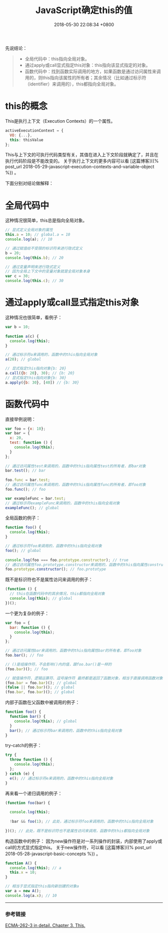 ﻿---
layout: post
title:  "JavaScript确定this的值"
date:   2018-05-30 22:08:34 +0800
categories: jekyll update
---
先说结论：
> * 全局代码中：this指向全局对象。
> * 通过apply或call显式指定this对象：this指向该显式指定的对象。
> * 函数代码中：找到函数实际调用的地方，如果函数是通过访问属性来调用的，则this指向该属性的所有者；其余情况（比如通过标示符（identifier）来调用的），this都指向全局对象。

#  this的概念
This是执行上下文（Execution Contexts）的一个属性。
```javascript
activeExecutionContext = {
  VO: {...},
  this: thisValue
};
```
This与上下文的可执行代码类型有关，其值在进入上下文阶段就确定了，并且在执行代码阶段是不能改变的。
关于执行上下文的更多内容可以看 [这篇博客]({% post_url 2018-05-29-javascript-execution-contexts-and-variable-object %}) 。

下面分别对结论做解释：
#  全局代码中
这种情况很简单，this总是指向全局对象。
```javascript
// 显式定义全局对象的属性
this.a = 10; // global.a = 10
console.log(a); // 10

// 通过赋值给不受限的标识符来进行隐式定义
b = 20;
console.log(this.b); // 20

// 通过变量声明来进行隐式定义
// 因为全局上下文中的变量对象就是全局对象本身
var c = 30;
console.log(this.c); // 30
```
#  通过apply或call显式指定this对象
这种情况也很简单，看例子：
```javascript
var b = 10;
 
function a(c) {
  console.log(this);
}

// 通过标示符a来调用的，函数中的this指向全局对象
a(20); // global

// 显式指定this指向对象{b: 20}
a.call({b: 20}, 30); // {b: 20}
// 显式指定this指向对象{b: 30}
a.apply({b: 30}, [40]) // {b: 30}
```
#  函数代码中
直接举例说明：
```javascript
var foo = {x: 10};
var bar = {
  x: 20,
  test: function () {
    console.log(this);
  }
};
 
// 通过访问属性test来调用的，函数中的this指向属性test的所有者，即bar对象
bar.test(); // bar
 
foo.func = bar.test;
// 通过访问属性func来调用的，函数中的this指向属性func的所有者，即foo对象
foo.func(); // foo

var exampleFunc = bar.test;
// 通过标示符exampleFunc来调用的，函数中的this指向全局对象
exampleFunc(); // global
```
全局函数的例子：
```javascript
function foo() {
  console.log(this);
}

// 通过标示符foo来调用的，函数中的this指向全局对象
foo(); // global
 
console.log(foo === foo.prototype.constructor); // true
// 通过访问属性foo.prototype.constructor来调用的，函数中的this指向属性constructor的所有者，即foo.prototype对象
foo.prototype.constructor(); // foo.prototype
```
既不是标识符也不是属性访问来调用的例子：
```javascript
(function () {
  // this在函数代码中的其余情况，this都指向全局对象
  console.log(this); // global
})();
```
一个更为复杂的例子：
```javascript
var foo = {
  bar: function () {
    console.log(this);
  }
};

// 通过访问属性bar来调用的，函数中的this指向属性bar的所有者，即foo对象
foo.bar(); // foo

// ()是组操作符，不会影响()内的值，跟foo.bar()是一样的
(foo.bar)(); // foo

// 赋值操作符、逻辑运算符、逗号操作符 最终都是返回了函数对象，相当于直接调用函数对象<Function: bar>()
(foo.bar = foo.bar)(); // global
(false || foo.bar)(); // global
(foo.bar, foo.bar)(); // global
```
内部子函数在父函数中被调用的例子：
```javascript
function foo() {
  function bar() {
    console.log(this); // global
  }
  bar(); // 通过标示符bar来调用的，函数中的this指向全局对象
}
```
try-catch的例子：
```javascript
try {
  throw function () {
    console.log(this);
  };
} catch (e) {
  e(); // 通过标示符e来调用的，函数中的this指向全局对象
}
```
再来看一个递归调用的例子：
```javascript
(function foo(bar) {
 
  console.log(this);
 
  !bar && foo(1); // 此处，通过标示符foo来调用的，函数中的this指向全局对象
 
})(); // 此处，既不是标识符也不是属性访问来调用，函数中的this都指向全局对象
```
构造函数中的例子：
因为new操作符是对一系列操作的封装，内部使用了apply或call的方式显式指定this。
关于new操作符，可以看 [这篇博客]({% post_url 2018-05-28-javascript-basic-concepts %}) 。
```javascript
function A() {
  console.log(this); // a
  this.x = 10;
}

// 相当于显式指定this指向新创建的对象a
var a = new A();
console.log(a.x); // 10
```
   
----

###  参考链接
[ECMA-262-3 in detail. Chapter 3. This.](http://dmitrysoshnikov.com/ecmascript/chapter-3-this/)
